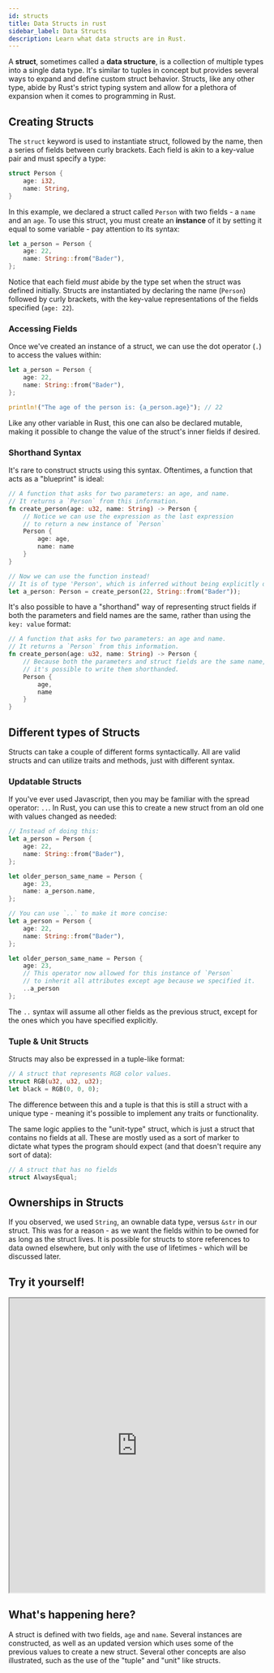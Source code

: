 ```yaml
---
id: structs
title: Data Structs in rust
sidebar_label: Data Structs
description: Learn what data structs are in Rust.
---
```


A **struct**, sometimes called a **data structure**, is a collection of multiple types into a single data type.  It's similar to tuples in concept but provides several ways to expand and define custom struct behavior.  Structs, like any other type, abide by Rust's strict typing system and allow for a plethora of expansion when it comes to programming in Rust.

## Creating Structs

The `struct` keyword is used to instantiate struct, followed by the name, then a series of fields between curly brackets.  Each field is akin to a key-value pair and must specify a type:

```rust
struct Person {
    age: i32,
    name: String,
}
```

In this example, we declared a struct called `Person` with two fields - a `name` and an `age`.  To use this struct, you must create an **instance** of it by setting it equal to some variable - pay attention to its syntax:

```rust
let a_person = Person {
    age: 22,
    name: String::from("Bader"),
};
```

Notice that each field *must* abide by the type set when the struct was defined initially.  Structs are instantiated by declaring the name (`Person`) followed by curly brackets, with the key-value representations of the fields specified (`age: 22`).

### Accessing Fields

Once we've created an instance of a struct, we can use the dot operator (`.`) to access the values within: 

```rust
let a_person = Person {
    age: 22,
    name: String::from("Bader"),
};

println!("The age of the person is: {a_person.age}"); // 22
```

Like any other variable in Rust, this one can also be declared mutable, making it possible to change the value of the struct's inner fields if desired.

### Shorthand Syntax

It's rare to construct structs using this syntax.  Oftentimes, a function that acts as a "blueprint" is ideal: 

```rust
// A function that asks for two parameters: an age, and name.
// It returns a `Person` from this information.
fn create_person(age: u32, name: String) -> Person {
    // Notice we can use the expression as the last expression
    // to return a new instance of `Person`
    Person {
        age: age,
        name: name
    }
}

// Now we can use the function instead!
// It is of type 'Person', which is inferred without being explicitly defined.
let a_person: Person = create_person(22, String::from("Bader"));
```

It's also possible to have a "shorthand" way of representing struct fields if both the parameters and field names are the same, rather than using the `key: value` format:

```rust
// A function that asks for two parameters: an age and name.
// It returns a `Person` from this information.
fn create_person(age: u32, name: String) -> Person {
    // Because both the parameters and struct fields are the same name, 
    // it's possible to write them shorthanded.
    Person {
        age,
        name
    }
}
```

## Different types of Structs

Structs can take a couple of different forms syntactically.  All are valid structs and can utilize traits and methods, just with different syntax. 

### Updatable Structs

If you've ever used Javascript, then you may be familiar with the spread operator: `..`.  In Rust, you can use this to create a new struct from an old one with values changed as needed: 

```rust
// Instead of doing this:
let a_person = Person {
    age: 22,
    name: String::from("Bader"),
};

let older_person_same_name = Person {
    age: 23,
    name: a_person.name,
};

// You can use `..` to make it more concise:
let a_person = Person {
    age: 22,
    name: String::from("Bader"),
};

let older_person_same_name = Person {
    age: 23,
    // This operator now allowed for this instance of `Person`
    // to inherit all attributes except age because we specified it.
    ..a_person
};
```

The `..` syntax will assume all other fields as the previous struct, except for the ones which you have specified explicitly.

### Tuple & Unit Structs

Structs may also be expressed in a tuple-like format:

```rust
// A struct that represents RGB color values.
struct RGB(u32, u32, u32);
let black = RGB(0, 0, 0);
```
The difference between this and a tuple is that this is still a struct with a unique type - meaning it's possible to implement any traits or functionality.

The same logic applies to the "unit-type" struct, which is just a struct that contains no fields at all.  These are mostly used as a sort of marker to dictate what types the program should expect (and that doesn't require any sort of data): 

```rust
// A struct that has no fields
struct AlwaysEqual;
```

## Ownerships in Structs

If you observed, we used `String`, an ownable data type, versus `&str` in our struct.  This was for a reason - as we want the fields within to be owned for as long as the struct lives.  It is possible for structs to store references to data owned elsewhere, but only with the use of lifetimes - which will be discussed later.

## Try it yourself!

<iframe width="100%" height="580" src="https://play.rust-lang.org/?version=stable&mode=debug&edition=2021&code=%2F%2F+Defining+a+struct+that+represents+a+Person%0Astruct+Person+%7B%0A++++age%3A+u32%2C%0A++++name%3A+String%2C%0A%7D%0A%0A%2F%2F+Example+of+a+%22tuple-like%22+struct%0Astruct+RGB%28u32%2C+u32%2C+u32%29%3B%0A%0A%2F%2F+A+%22unit-type%22+struct%2C+which+has+no+fields%0Astruct+AlwaysEqual%3B%0A%0A%2F%2F+A+function+that+asks+for+two+parameters%3A+an+age%2C+and+name.%0A%2F%2F+It+returns+a+%60Person%60+from+this+information.%0Afn+create_person%28age%3A+u32%2C+name%3A+String%29+-%3E+Person+%7B%0A++++%2F%2F+Notice+we+can+use+the+expression+as+the+last+expression%0A++++%2F%2F+to+return+a+new+instance+of+%60Person%60%0A++++%2F%2F+Note+the+shorthand+syntax%21%0A++++Person+%7B%0A++++++++age%2C%0A++++++++name%0A++++%7D%0A%7D%0A%0Afn+main%28%29+%7B%0A++++%2F%2F+Defining+a+struct%2C+where+it+takes+%27age%27+as+an+i32+and+%27name%27+as+a+String%0A++++let+a_person+%3D+Person+%7B%0A++++++++age%3A+22%2C%0A++++++++name%3A+String%3A%3Afrom%28%22Bader%22%29%2C%0A++++%7D%3B%0A++++%0A++++%2F%2F+Using+the+dot+operator+to+access+the+%27age%27+field+of+the+struct%0A++++println%21%28%22The+age+of+the+person+is%3A+%7B%7D%22%2C+a_person.age%29%3B+%2F%2F+22%0A++++%0A++++let+other_bader%3A+Person+%3D+create_person%2825%2C+String%3A%3Afrom%28%22OtherBader%22%29%29%3B%0A++++%0A++++%2F%2F+Using+the+%27spread-like-operator%27+to+inherit+previous+struct+values%0A++++let+older_person_same_name+%3D+Person+%7B%0A++++age%3A+23%2C%0A++++%2F%2F+This+operator+now+allowed+for+this+instance+of+%60Person%60%0A++++%2F%2F+to+inherit+all+attributes+except+age%2C+because+we+specified+it.%0A++++..a_person%0A%7D%3B%0A++++%0A%7D%0A"></iframe>

## What's happening here?

A struct is defined with two fields, `age` and `name`.  Several instances are constructed, as well as an updated version which uses some of the previous values to create a new struct.  Several other concepts are also illustrated, such as the use of the "tuple" and "unit" like structs.